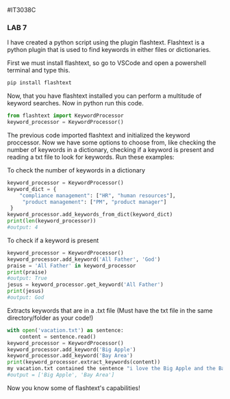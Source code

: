 #IT3038C

### LAB 7 

I have created a python script using the plugin flashtext. Flashtext is a python plugin that is used
to find keywords in either files or dictionaries.

First we must install flashtext, so go to VSCode and open a powershell terminal and type this. 

```powershell
pip install flashtext
```
Now, that you have flashtext installed you can perform a multitude of keyword searches. Now in python run this code.
```python
from flashtext import KeywordProcessor
keyword_processor = KeywordProcessor()
```

The previous code imported flashtext and initialized the keyword proccessor. Now we have some options to choose from, like checking the number of keywords in a dictionary, checking if a keyword is present and reading a txt file to look for keywords. Run these examples:

To check the number of keywords in a dictionary
```python
keyword_processor = KeywordProcessor()
keyword_dict = {
    "compliance management": ["HR", "human resources"],
     "product management": ["PM", "product manager"]
 }
keyword_processor.add_keywords_from_dict(keyword_dict)
print(len(keyword_processor))
#output: 4
```
To check if a keyword is present
```python
keyword_processor = KeywordProcessor()
keyword_processor.add_keyword('All Father', 'God')
praise = 'All Father' in keyword_processor
print(praise)
#output: True
jesus = keyword_processor.get_keyword('All Father')
print(jesus)
#output: God
```
Extracts keywords that are in a .txt file (Must have the txt file in the same directory/folder as your code!)
```python
with open('vacation.txt') as sentence:
    content = sentence.read()
keyword_processor = KeywordProcessor()
keyword_processor.add_keyword('Big Apple')
keyword_processor.add_keyword('Bay Area')
print(keyword_processor.extract_keywords(content))
my vacation.txt contained the sentence "i love the Big Apple and the Bay Area."
#output = ['Big Apple', 'Bay Area']
```

Now you know some of flashtext's capabilities!




